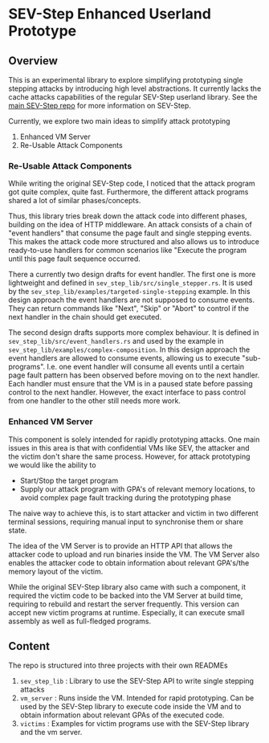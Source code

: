 # SEV-Step Enhanced Userland Prototype


## Overview
This is an experimental library to explore simplifying prototyping single stepping attacks
by introducing high level abstractions. It currently lacks the cache attacks capabilities of the
regular SEV-Step userland library. See the [main SEV-Step repo](https://github.com/sev-step/sev-step) for more information on SEV-Step.

Currently, we explore two main ideas to simplify attack prototyping
1) Enhanced VM Server  
2) Re-Usable Attack Components

### Re-Usable Attack Components
While writing the original SEV-Step code, I noticed that the attack program got quite complex, quite fast. Furthermore,
the different attack programs shared a lot of similar phases/concepts.

Thus, this library tries break down the attack code into different phases, building on the idea of HTTP middleware.
An attack consists of a chain of "event handlers" that consume the page fault and single stepping events.
This makes the attack code more structured and also allows us to introduce ready-to-use handlers for common scenarios
like "Execute the program until this page fault sequence occurred.


There a currently two design drafts for event handler.
The first one is more lightweight and defined in `sev_step_lib/src/single_stepper.rs`. It is used by the
`sev_step_lib/examples/targeted-single-stepping` example.
In this design approach the event handlers are not supposed to consume events. They can return commands like "Next", "Skip"
or "Abort" to control if the next handler in the chain should get executed.

The second design drafts supports more complex behaviour. It is defined in `sev_step_lib/src/event_handlers.rs`
and used by the example in `sev_step_lib/examples/complex-composition`.
In this design approach the event handlers are allowed to consume events, allowing us to execute "sub-programs".
I.e. one event handler will consume all events until a certain page fault pattern has been observed before moving on
to the next handler. Each handler must ensure that the VM is in a paused state before passing control to the next handler.
However, the exact interface to pass control from one handler to the other still needs more work.

### Enhanced VM Server
This component is solely intended for rapidly prototyping attacks. One main issues in this area is that with confidential
VMs like SEV, the attacker and the victim don't share the same process. However, for attack prototyping we would like
the ability to
- Start/Stop the target program
- Supply our attack program with GPA's of relevant memory locations, to avoid complex page fault tracking during the prototyping phase

The naive way to achieve this, is to start attacker and victim in two different terminal sessions, requiring manual input
to synchronise them or share state.

The idea of the VM Server is to provide an HTTP API that allows the attacker code to upload and run binaries inside the VM.
The VM Server also enables the attacker code to obtain information about relevant GPA's/the memory layout of the victim.

While the original SEV-Step library also came with such a component, it required the victim code to be backed into the
VM Server at build time, requiring to rebuild and restart the server frequently.
This version can accept new victim programs at runtime. Especially, it can execute small assembly as well as full-fledged programs.

## Content
The repo is structured into three projects with their own READMEs

1) `sev_step_lib` : Library to use the SEV-Step API to write single stepping attacks
2) `vm_server` : Runs inside the VM. Intended for rapid prototyping. Can be used by the SEV-Step library to execute code inside the VM and to obtain information about relevant GPAs of the executed code.
3) `victims` : Examples for victim programs use with the SEV-Step library and the vm server.